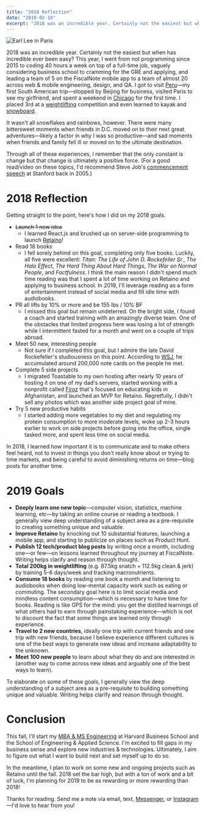 ```yaml
---
title: "2018 Reflection"
date: "2019-02-10"
excerpt: "2018 was an incredible year. Certainly not the easiest but when has incredible ever been easy? This year, I went from not programming since 2015 to coding 40 hours a week on top of a full-time job, vaguely considering business school to cramming for the GRE and applying, and leading a team of 5 on the FiscalNote mobile app to a team of almost 20 across web & mobile engineering, design, and QA."
---
```


![Earl Lee in Paris](/earl-lee-in-paris.jpg)

2018 was an incredible year. Certainly not the easiest but when has incredible ever been easy? This year, I went from not programming since 2015 to coding 40 hours a week on top of a full-time job, vaguely considering business school to cramming for the GRE and applying, and leading a team of 5 on the FiscalNote mobile app to a team of almost 20 across web & mobile engineering, design, and QA. I got to visit [Peru](https://www.instagram.com/p/BrOuJwvHaKY/)—my first South American trip—stopped by Beijing for business, visited Paris to see my girlfriend, and spent a weekend in [Chicago](https://www.instagram.com/p/Bm7AiDzByFf/) for the first time. I placed 3rd at a [weightlifting](https://www.instagram.com/p/BlOwha-BLb1/) competition and even learned to kayak and [snowboard](https://www.instagram.com/p/BgKXig7jAz1/).

It wasn't all snowflakes and rainbows, however. There were many bittersweet moments when friends in D.C. moved on to their next great adventures—likely a factor in why I was so productive—and sad moments when friends and family fell ill or moved on to the ultimate destination.

Through all of these experiences, I remember that the only constant is change but that change is ultimately a positive force. (For a good read/video on these topics, I'd recommend Steve Job's [commencement speech](https://news.stanford.edu/2005/06/14/jobs-061505/) at Stanford back in 2005.)

# 2018 Reflection

Getting straight to the point, here's how I did on my 2018 goals.

- ~~Launch 1 new idea~~
  - I learned React.js and brushed up on server-side programming to launch [Retaino](https://retaino.com/)!
- Read 18 books
  - I fell sorely behind on this goal, completing only five books. Luckily, all five were excellent: _Titan: The Life of John D. Rockefeller Sr._, _The Halo Effect_, _The Hard Thing About Hard Things_, _The War on Normal People_, and _Factfulness_. I think the main reason I didn't spend much time reading was that I spent a lot of time working on Retaino and applying to business school. In 2019, I'll leverage reading as a form of entertainment instead of social media and fill idle time with audiobooks.
- PR all lifts by 10% or more and be 155 lbs / 10% BF
  - I missed this goal but remain undeterred. On the bright side, I found a coach and started training with an amazingly diverse team. One of the obstacles that limited progress here was losing a lot of strength while I intermittent fasted for a month and went on a couple of trips abroad.
- Meet 50 new, interesting people
  - Not sure if I completed this goal, but I admire the late David Rockefeller's studiousness on this point. According to [WSJ](https://www.wsj.com/articles/david-rockefellers-famous-rolodex-is-astonishing-heres-a-first-peek-1512494592), he accumulated around 200,000 note cards on the people he met.
- Complete 5 side projects
  - I migrated Toastable to my own hosting after nearly 10 years of hosting it on one of my dad's servers, started working with a nonprofit called [Firoz](http://www.firozacademy.org/) that's focused on educating kids in Afghanistan, and launched an MVP for Retaino. Regretfully, I didn't sell any photos which was another side project goal of mine.
- Try 5 new productive habits
  - I started adding more vegetables to my diet and regulating my protein consumption to more moderate levels, woke up 2-3 hours earlier to work on side projects before going into the office, single tasked more, and spent less time on social media.

In 2018, I learned how important it is to communicate and to make others feel heard, not to invest in things you don't really know about or trying to time markets, and being careful to avoid diminishing returns on time—blog posts for another time.

# 2019 Goals

- **Deeply learn one new topic**—computer vision, statistics, machine learning, etc—by taking an online course or reading a textbook. I generally view deep understanding of a subject area as a pre-requisite to creating something unique and valuable.
- **Improve Retaino** by knocking out 10 substantial features, launching a mobile app, and starting to publicize on places such as Product Hunt.
- **Publish 12 tech/product blog posts** by writing once a month, including one—or few—on lessons learned throughout my journey at FiscalNote. Writing helps clarify and reason through thought.
- **Total 200kg in weightlifting** (e.g. 87.5kg snatch + 112.5kg clean & jerk) by training 5-6 days/week and tracking macronutrients.
- **Consume 18 books** by reading one book a month and listening to audiobooks when doing low-mental capacity work such as eating or commuting. The secondary goal here is to limit social media and mindless content consumption—which is necessary to have time for books. Reading is like GPS for the mind: you get the distilled learnings of what others had to earn through painstaking experience—which is not to discount the fact that some things are learned only through experience.
- **Travel to 2 new countries**, ideally one trip with current friends and one trip with new friends, because I believe experience different cultures is one of the best ways to generate new ideas and increase adaptability to the unknown.
- **Meet 100 new people** to learn about what they do and are interested in (another way to come across new ideas and arguably one of the best ways to learn).

To elaborate on some of these goals, I generally view the deep understanding of a subject area as a pre-requisite to building something unique and valuable. Writing helps clarify and reason through thought.

# Conclusion

This fall, I'll start my [MBA & MS Engineering](http://www.hbs.edu/ms-mba) at Harvard Business School and the School of Engineering & Applied Science. I'm excited to fill gaps in my business sense and explore new industries & technologies. Ultimately, I aim to figure out what I want to build next and set myself up to do so.

In the meantime, I plan to work on some new and ongoing projects such as Retaino until the fall. 2018 set the bar high, but with a ton of work and a bit of luck, I'm planning for 2019 to be as rewarding or more rewarding than 2018!

Thanks for reading. Send me a note via email, text, [Messenger](https://www.messenger.com/t/earlvlee), or [Instagram](https://www.instagram.com/earlvlee/)—I'd love to hear from you!
